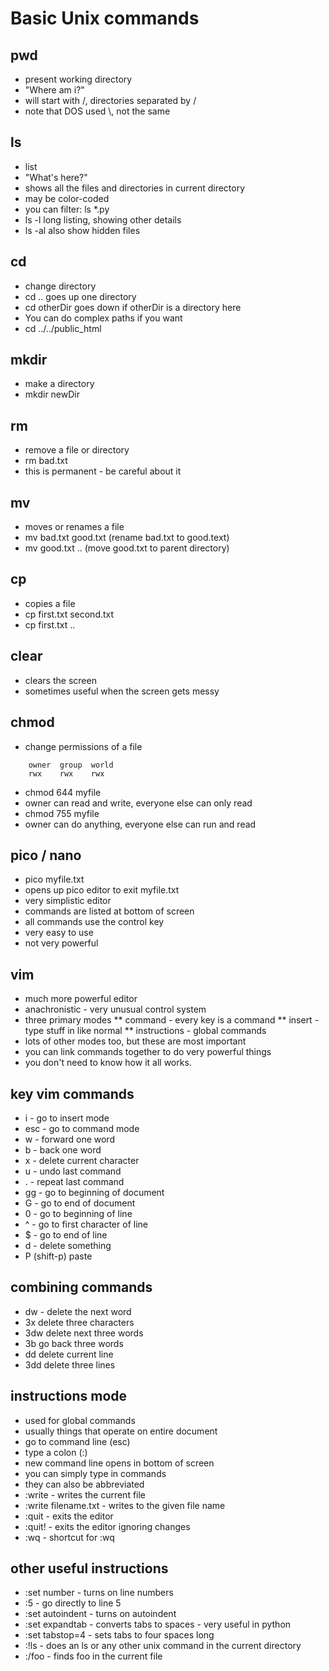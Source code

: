 # Basic Unix commands

## pwd
 * present working directory
 * "Where am i?"
 * will start with /, directories separated by /
 * note that DOS used \\, not the same

## ls
 * list
 * "What's here?"
 * shows all the files and directories in current directory
 * may be color-coded
 * you can filter: ls \*.py 
 * ls -l long listing, showing other details
 * ls -al also show hidden files

## cd
 * change directory
 * cd .. goes up one directory
 * cd otherDir goes down if otherDir is a directory here
 * You can do complex paths if you want
 * cd ../../public_html

## mkdir 
 * make a directory
 * mkdir newDir

## rm 
 * remove a file or directory
 * rm bad.txt
 * this is permanent - be careful about it

## mv
 * moves or renames a file
 * mv bad.txt good.txt (rename bad.txt to good.text)
 * mv good.txt .. (move good.txt to parent directory)

## cp
 * copies a file 
 * cp first.txt second.txt
 * cp first.txt ..

## clear
 * clears the screen
 * sometimes useful when the screen gets messy

## chmod
 * change permissions of a file
```   
    owner  group  world
    rwx    rwx    rwx
```
 * chmod 644 myfile
 * owner can read and write, everyone else can only read
 * chmod 755 myfile
 * owner can do anything, everyone else can run and read

## pico / nano
 * pico myfile.txt
 * opens up pico editor to exit myfile.txt
 * very simplistic editor
 * commands are listed at bottom of screen
 * all commands use the control key
 * very easy to use
 * not very powerful

## vim
 * much more powerful editor
 * anachronistic - very unusual control system
 * three primary modes
 ** command - every key is a command
 ** insert - type stuff in like normal
 ** instructions - global commands
 * lots of other modes too, but these are most important
 * you can link commands together to do very powerful things
 * you don't need to know how it all works.

## key vim commands
 * i - go to insert mode
 * esc - go to command mode
 * w - forward one word
 * b - back one word
 * x - delete current character
 * u - undo last command
 * . - repeat last command
 * gg - go to beginning of document
 * G - go to end of document
 * 0 - go to beginning of line
 * ^ - go to first character of line
 * $ - go to end of line  
 * d - delete something 
 * P (shift-p) paste

## combining commands
 * dw - delete the next word
 * 3x delete three characters
 * 3dw delete next three words
 * 3b go back three words
 * dd delete current line
 * 3dd delete three lines

## instructions mode
 * used for global commands
 * usually things that operate on entire document
 * go to command line (esc)
 * type a colon (:)
 * new command line opens in bottom of screen
 * you can simply type in commands
 * they can also be abbreviated
 * :write - writes the current file
 * :write filename.txt - writes to the given file name
 * :quit - exits the editor
 * :quit! - exits the editor ignoring changes
 * :wq - shortcut for :wq

## other useful instructions
 * :set number - turns on line numbers
 * :5 - go directly to line 5
 * :set autoindent - turns on autoindent
 * :set expandtab - converts tabs to spaces - very useful in python
 * :set tabstop=4 - sets tabs to four spaces long
 * :!ls - does an ls or any other unix command in the current directory
 * :/foo - finds foo in the current file


